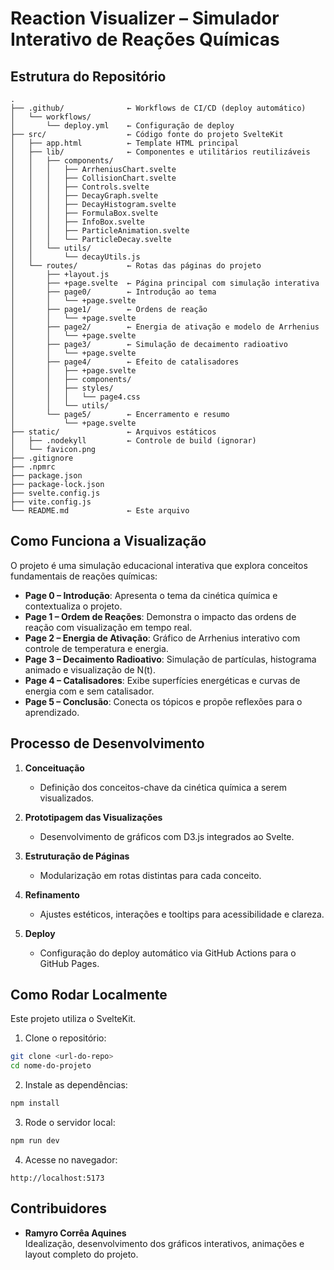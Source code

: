 
# Reaction Visualizer – Simulador Interativo de Reações Químicas

## Estrutura do Repositório

```
.
├── .github/              ← Workflows de CI/CD (deploy automático)
│   └── workflows/
│       └── deploy.yml    ← Configuração de deploy
├── src/                  ← Código fonte do projeto SvelteKit
│   ├── app.html          ← Template HTML principal
│   ├── lib/              ← Componentes e utilitários reutilizáveis
│   │   ├── components/
│   │   │   ├── ArrheniusChart.svelte
│   │   │   ├── CollisionChart.svelte
│   │   │   ├── Controls.svelte
│   │   │   ├── DecayGraph.svelte
│   │   │   ├── DecayHistogram.svelte
│   │   │   ├── FormulaBox.svelte
│   │   │   ├── InfoBox.svelte
│   │   │   ├── ParticleAnimation.svelte
│   │   │   └── ParticleDecay.svelte
│   │   └── utils/
│   │       └── decayUtils.js
│   └── routes/           ← Rotas das páginas do projeto
│       ├── +layout.js
│       ├── +page.svelte  ← Página principal com simulação interativa
│       ├── page0/        ← Introdução ao tema
│       │   └── +page.svelte
│       ├── page1/        ← Ordens de reação
│       │   └── +page.svelte
│       ├── page2/        ← Energia de ativação e modelo de Arrhenius
│       │   └── +page.svelte
│       ├── page3/        ← Simulação de decaimento radioativo
│       │   └── +page.svelte
│       ├── page4/        ← Efeito de catalisadores
│       │   ├── +page.svelte
│       │   ├── components/
│       │   ├── styles/
│       │   │   └── page4.css
│       │   └── utils/
│       └── page5/        ← Encerramento e resumo
│           └── +page.svelte
├── static/               ← Arquivos estáticos
│   ├── .nodekyll         ← Controle de build (ignorar)
│   └── favicon.png
├── .gitignore
├── .npmrc
├── package.json
├── package-lock.json
├── svelte.config.js
├── vite.config.js
└── README.md             ← Este arquivo
```

## Como Funciona a Visualização

O projeto é uma simulação educacional interativa que explora conceitos fundamentais de reações químicas:

- **Page 0 – Introdução**: Apresenta o tema da cinética química e contextualiza o projeto.
- **Page 1 – Ordem de Reações**: Demonstra o impacto das ordens de reação com visualização em tempo real.
- **Page 2 – Energia de Ativação**: Gráfico de Arrhenius interativo com controle de temperatura e energia.
- **Page 3 – Decaimento Radioativo**: Simulação de partículas, histograma animado e visualização de N(t).
- **Page 4 – Catalisadores**: Exibe superfícies energéticas e curvas de energia com e sem catalisador.
- **Page 5 – Conclusão**: Conecta os tópicos e propõe reflexões para o aprendizado.

## Processo de Desenvolvimento

1. **Conceituação**
   - Definição dos conceitos-chave da cinética química a serem visualizados.

2. **Prototipagem das Visualizações**
   - Desenvolvimento de gráficos com D3.js integrados ao Svelte.

3. **Estruturação de Páginas**
   - Modularização em rotas distintas para cada conceito.

4. **Refinamento**
   - Ajustes estéticos, interações e tooltips para acessibilidade e clareza.

5. **Deploy**
   - Configuração do deploy automático via GitHub Actions para o GitHub Pages.

## Como Rodar Localmente

Este projeto utiliza o SvelteKit.

1. Clone o repositório:

```bash
git clone <url-do-repo>
cd nome-do-projeto
```

2. Instale as dependências:

```bash
npm install
```

3. Rode o servidor local:

```bash
npm run dev
```

4. Acesse no navegador:

```
http://localhost:5173
```

## Contribuidores

- **Ramyro Corrêa Aquines**  
  Idealização, desenvolvimento dos gráficos interativos, animações e layout completo do projeto.
